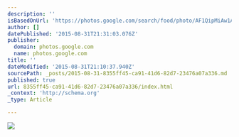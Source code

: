 ```yaml
---
description: ''
isBasedOnUrl: 'https://photos.google.com/search/food/photo/AF1QipMiAw1ABB8zlGaF4pEcqcetPdmhb5-vRPcVgbBT'
author: []
datePublished: '2015-08-31T21:31:03.076Z'
publisher:
  domain: photos.google.com
  name: photos.google.com
title: ''
dateModified: '2015-08-31T21:10:37.940Z'
sourcePath: _posts/2015-08-31-8355ff45-ca91-41d6-82d7-23476a07a336.md
published: true
url: 8355ff45-ca91-41d6-82d7-23476a07a336/index.html
_context: 'http://schema.org'
_type: Article

---
```

![](https://lh3.googleusercontent.com/BPQqqGU5SqeZg8Gfp_yDB297EDFJfsIxu-I3JBaQJb8=s778-no)